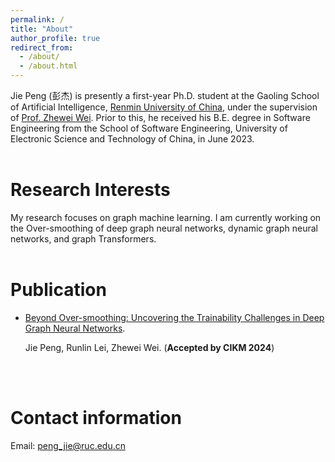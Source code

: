 ```yaml
---
permalink: /
title: "About"
author_profile: true
redirect_from: 
  - /about/
  - /about.html
---
```


Jie Peng (彭杰) is presently a first-year Ph.D. student at the Gaoling School of Artificial Intelligence, [Renmin University of China](https://www.ruc.edu.cn/), under the supervision of [Prof. Zhewei Wei](https://weizhewei.com/). Prior to this, he received his B.E. degree in Software Engineering from the School of Software Engineering, University of Electronic Science and Technology of China, in June 2023.
<br/>
<br/>

Research Interests
======
My research focuses on graph machine learning. I am currently working on the Over-smoothing of deep graph neural networks, dynamic graph neural networks, and graph Transformers.
<br/>
<br/>


Publication
======
* [Beyond Over-smoothing: Uncovering the Trainability Challenges in Deep Graph Neural Networks](https://lucas-pj.github.io/publication/BeyondOversmoothing).

  Jie Peng, Runlin Lei, Zhewei Wei. (**Accepted by CIKM 2024**)
<br/>
<br/>


Contact information
======
Email: peng_jie@ruc.edu.cn
